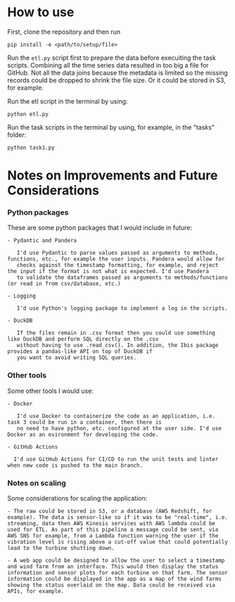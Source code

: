 How to use
==========

First, clone the repository and then run 

`pip install -e <path/to/setup/file>`

Run the `etl.py` script first to prepare the data before execuiting the task scripts. Combining all the time
series data resulted in too big a file for GitHub. Not all the data joins because the metadata is limited so
the missing records could be dropped to shrink the file size. Or it could be stored in S3, for example.

Run the etl script in the terminal by using:

`python etl.py`

Run the task scripts in the terminal by using, for example, in the "tasks" folder:

`python task1.py`

Notes on Improvements and Future Considerations
===============================================

### Python packages

These are some python packages that I would include in future:

    - Pydantic and Pandera

       I'd use Pydantic to parse values passed as arguments to methods, functions, etc., for example the user inputs. Pandera would allow for
       checks against the timestamp formatting, for example, and reject the input if the format is not what is expected. I'd use Pandera
       to validate the dataframes passed as arguments to methods/functions (or read in from csv/database, etc.)

    - Logging
    
       I'd use Python's logging package to implement a log in the scripts.
    
    - DuckDB

       If the files remain in .csv format then you could use something like DuckDB and perform SQL directly on the .csv
       without having to use .read_csv(). In addition, the Ibis package provides a pandas-like API on top of DuckDB if 
       you want to avoid writing SQL queries.

### Other tools

Some other tools I would use:

    - Docker
    
       I'd use Docker to containerize the code as an application, i.e. task 3 could be run in a container, then there is
       no need to have python, etc. configured at the user side. I'd use Docker as an evironment for developing the code.

    - GitHub Actions

      I'd use GitHub Actions for CI/CD to run the unit tests and linter when new code is pushed to the main branch. 

### Notes on scaling

Some considerations for scaling the application:

    - The raw could be stored in S3, or a database (AWS Redshift, for example). The data is sensor-like so if it was to be "real-time", i.e. streaming, data then AWS Kinesis services with AWS lambda could be used for ETL. As part of this pipeline a message could be sent, via AWS SNS for example, from a Lambda function warning the user if the vibration level is rising above a cut-off value that could potentially lead to the turbine shutting down.

    - A web app could be designed to allow the user to select a timestamp and wind farm from an interface. This would then display the status
    information and sensor plots for each turbine on that farm. The sensor information could be displayed in the app as a map of the wind farms showing the status overlaid on the map. Data could be received via APIs, for example.

